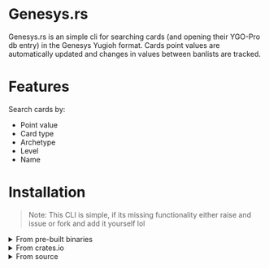 # Genesys.rs

Genesys.rs is an simple cli for searching cards (and opening their YGO-Pro db entry) in the Genesys Yugioh format. Cards point values are automatically updated and changes in values between banlists are tracked. 

# Features

Search cards by:
- Point value
- Card type
- Archetype
- Level
- Name

# Installation

> Note: This CLI is simple, if its missing functionality either raise and issue or fork and add it yourself lol

<details>
<summary>From pre-built binaries</summary>

You can download pre-built binaries from the [releases page](https://github.com/ShilohAlleyne/genesys.rs/releases).
Just copy the binary to a directory in your `PATH` and make it executable.

</details>

<details>
<summary>From crates.io</summary>

You can install `genesys` using cargo:
```bash
cargo install genesys
```
This will install the latest version of `genesys` from [crates.io](https://crates.io/crates/genesys-ygo-cli).

</details>

<details>
<summary>From source</summary>

You can build `genesys` from source using cargo:

```bash
git clone https://github.com/ShilohAlleyne/genesys.rs
cd genesys
cargo install --path .
```

</details>
